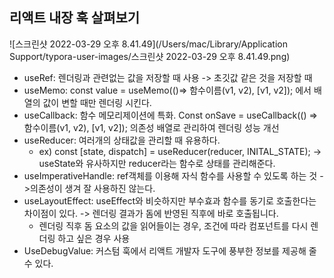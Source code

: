 ## 리액트 내장 훅 살펴보기

![스크린샷 2022-03-29 오후 8.41.49](/Users/mac/Library/Application Support/typora-user-images/스크린샷 2022-03-29 오후 8.41.49.png)

- useRef: 렌더링과 관련없는 값을 저장할 때 사용 -> 초깃값 같은 것을 저장할 때
- useMemo: const value = useMemo(()=> 함수이름(v1, v2), [v1, v2]); 에서 배열의 값이 변할 때만 렌더링 시킨다.
- useCallback: 함수 메모리제이션에 특화. Const onSave = useCallback(() => 함수이름(v1, v2), [v1, v2]); 의존성 배열로 관리하여 렌더링 성능 개선
- useReducer: 여러개의 상태값을 관리할 때 유용하다.
  - ex) const [state, dispatch] = useReducer(reducer, INITAL_STATE); -> useState와 유사하지만 reducer라는 함수로 상태를 관리해준다.
- useImperativeHandle: ref객체를 이용해 자식 함수를 사용할 수 있도록 하는 것 ->의존성이 생겨 잘 사용하진 않는다.
- useLayoutEffect: useEffect와 비슷하지만 부수효과 함수를 동기로 호출한다는 차이점이 있다. -> 렌더링 결과가 돔에 반영된 직후에 바로 호출됩니다.
  - 렌더링 직후 돔 요소의 값을 읽어들이는 경우, 조건에 따라 컴포넌트를 다시 렌더링 하고 싶은 경우 사용
- UseDebugValue: 커스텀 훅에서 리액트 개발자 도구에 풍부한 정보를 제공해 줄 수 있다.

